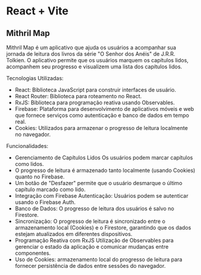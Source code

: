 # React + Vite

<h2>Mithril Map</h2>
Mithril Map é um aplicativo que ajuda os usuários a acompanhar sua jornada de leitura dos livros da série "O Senhor dos Anéis" de J.R.R. Tolkien. O aplicativo permite que os usuários marquem os capítulos lidos, acompanhem seu progresso e visualizem uma lista dos capítulos lidos.


Tecnologias Utilizadas:

<ul>
  <li>React: Biblioteca JavaScript para construir interfaces de usuário. </li>
  <li>React Router: Biblioteca para roteamento no React. </li>
  <li>RxJS: Biblioteca para programação reativa usando Observables. </li>
  <li>Firebase: Plataforma para desenvolvimento de aplicativos móveis e web que fornece serviços como autenticação e banco de dados em tempo real. </li>
  <li>Cookies: Utilizados para armazenar o progresso de leitura localmente no navegador.</li>
</ul>


Funcionalidades:

<ul>
  <li>Gerenciamento de Capítulos Lidos Os usuários podem marcar capítulos como lidos. </li>
  <li>O progresso de leitura é armazenado tanto localmente (usando Cookies) quanto no Firebase. </li>
  <li>Um botão de "Desfazer" permite que o usuário desmarque o último capítulo marcado como lido. </li>
  <li>Integração com Firebase Autenticação: Usuários podem se autenticar usando o Firebase Auth.</li>
  <li>Banco de Dados: O progresso de leitura dos usuários é salvo no Firestore. </li>
  <li>Sincronização: O progresso de leitura é sincronizado entre o armazenamento local (Cookies) e o Firestore, garantindo que os dados estejam atualizados em diferentes dispositivos. </li>
  <li>Programação Reativa com RxJS Utilização de Observables para gerenciar o estado da aplicação e comunicar mudanças entre componentes. </li>
  <li>Uso de Cookies: armazenamento local do progresso de leitura para fornecer persistência de dados entre sessões do navegador.</li>
</ul>






